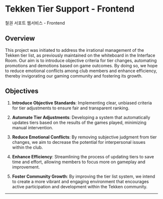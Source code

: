 # Tekken Tier Support - Frontend
철권 서포트 웹서비스 - Frontend

## Overview

This project was initiated to address the irrational management of the Tekken tier list, as previously maintained on the whiteboard in the Interface Room. Our aim is to introduce objective criteria for tier changes, automating promotions and demotions based on game outcomes. By doing so, we hope to reduce emotional conflicts among club members and enhance efficiency, thereby invigorating our gaming community and fostering its growth.

## Objectives

1. **Introduce Objective Standards**: Implementing clear, unbiased criteria for tier adjustments to ensure fair and transparent ranking.

2. **Automate Tier Adjustments**: Developing a system that automatically updates tiers based on the results of the games played, minimizing manual intervention.

3. **Reduce Emotional Conflicts**: By removing subjective judgment from tier changes, we aim to decrease the potential for interpersonal issues within the club.

4. **Enhance Efficiency**: Streamlining the process of updating tiers to save time and effort, allowing members to focus more on gameplay and improvement.

5. **Foster Community Growth**: By improving the tier list system, we intend to create a more vibrant and engaging environment that encourages active participation and development within the Tekken community.

---
